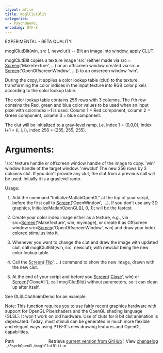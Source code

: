```yaml
---
layout: mfile
title: moglClutBlit
categories:
  - PsychOpenGL
encoding: UTF-8
---
```


EXPERIMENTAL - BETA QUALITY:

moglClutBlit\(win, src \[, newclut\]\) -- Blit an image into window, apply CLUT.

moglClutBlit copies a texture image 'src' \(either made via
src = [Screen](/docs/Screen)\('MakeTexture', ...\) or an offscreen window created via
src = [Screen](/docs/Screen)\('OpenOffscreenWindow', ...\)\) to an onscreen window 'win'.

During the copy, it applies a color lookup table \(clut\) to the texture,
transforming the color indices in the input texture into RGB color
pixels according to the color lookup table.

The color lookup table contains 256 rows with 3 columns. The i'th row
contains the Red, green and blue color values to be used when an input
pixel with colorindex i-1 is used. Column 1 = Red component, column 2 =
Green component, column 3 = blue component.

The clut will be initialized to a gray-level ramp, i.e. index 1 =
\(0,0,0\), index i+1 = \(i, i, i\), index 256 = \(255, 255, 255\).

# Arguments:

'src' texture handle or offscreen window handle of the image to copy.
'win' window handle of the target window.
'newclut' The new 256 rows by 3 columns clut. If you don't provide any
clut, the clut from a previous call will be used. Initially it is a
graylevel ramp.

Usage:
1. Add the command "InitializeMatlabOpenGL" at the top of your script,
before the first call to [Screen](/docs/Screen)\('OpenWindow', ...\). If you don't use any
3D graphics, InitializeMatlabOpenGL\(\[\], 0, 1\); will be the fastest.

2. Create your color index image either as a texture, e.g., via
src=[Screen](/docs/Screen)\('MakeTexture', win, myimage\), or create it as Offscreen window
src=[Screen](/docs/Screen)\('OpenOffscreenWindow', win\) and draw your index colored
stimulus into it.

3. Whenever you want to change the clut and draw the image with updated
clut, call moglClutBlit\(win, src, newclut\); with newclut being the new
color lookup table.

4. Call the [Screen](/docs/Screen)\('[Flip](/docs/Flip)', ...\) command to show the new image, drawn with
the new clut.

5. At the end of your script and before you [Screen](/docs/Screen)\('[Close](/docs/Close)', win\) or
[Screen](/docs/Screen)\('CloseAll'\), call moglClutBlit\(\) without parameters, so it can
clean up after itself.

See GLSLClutAnimDemo for an example.

Note: This function requires you to use fairly recent graphics hardware
with support for OpenGL Pixelshaders and the OpenGL shading language
\(GLSL\). It won't work on old hardware. Use of cluts for 8 bit clut
animation is deprecated. Today, most stimuli can be generated in much more
flexible and elegant ways using PTB-3's new drawing features and OpenGL
capabilities.


<div class="code_header" style="text-align:right;">
  <span style="float:left;">Path&nbsp;&nbsp;</span> <span class="counter">Retrieve <a href=
  "https://raw.github.com/Psychtoolbox-3/Psychtoolbox-3/beta/./PsychOpenGL/moglClutBlit.m">current version from GitHub</a> | View <a href=
  "https://github.com/Psychtoolbox-3/Psychtoolbox-3/commits/beta/./PsychOpenGL/moglClutBlit.m">changelog</a></span>
</div>
<div class="code">
  <code>./PsychOpenGL/moglClutBlit.m</code>
</div>
